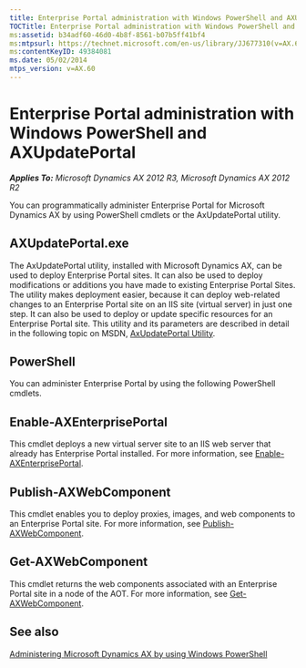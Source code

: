 ```yaml
---
title: Enterprise Portal administration with Windows PowerShell and AXUpdatePortal
TOCTitle: Enterprise Portal administration with Windows PowerShell and AXUpdatePortal
ms:assetid: b34adf60-46d0-4b8f-8561-b07b5ff41bf4
ms:mtpsurl: https://technet.microsoft.com/en-us/library/JJ677310(v=AX.60)
ms:contentKeyID: 49384081
ms.date: 05/02/2014
mtps_version: v=AX.60
---
```


# Enterprise Portal administration with Windows PowerShell and AXUpdatePortal 


_**Applies To:** Microsoft Dynamics AX 2012 R3, Microsoft Dynamics AX 2012 R2_

You can programmatically administer Enterprise Portal for Microsoft Dynamics AX by using PowerShell cmdlets or the AxUpdatePortal utility.

## AXUpdatePortal.exe

The AxUpdatePortal utility, installed with Microsoft Dynamics AX, can be used to deploy Enterprise Portal sites. It can also be used to deploy modifications or additions you have made to existing Enterprise Portal Sites. The utility makes deployment easier, because it can deploy web-related changes to an Enterprise Portal site on an IIS site (virtual server) in just one step. It can also be used to deploy or update specific resources for an Enterprise Portal site. This utility and its parameters are described in detail in the following topic on MSDN, [AxUpdatePortal Utility](https://technet.microsoft.com/en-us/library/dd261467\(v=ax.60\)).

## PowerShell

You can administer Enterprise Portal by using the following PowerShell cmdlets.

## Enable-AXEnterprisePortal

This cmdlet deploys a new virtual server site to an IIS web server that already has Enterprise Portal installed. For more information, see [Enable-AXEnterprisePortal](enable-axenterpriseportal.md).

## Publish-AXWebComponent

This cmdlet enables you to deploy proxies, images, and web components to an Enterprise Portal site. For more information, see [Publish-AXWebComponent](publish-axwebcomponent.md).

## Get-AXWebComponent

This cmdlet returns the web components associated with an Enterprise Portal site in a node of the AOT. For more information, see [Get-AXWebComponent](get-axwebcomponent.md).

## See also

[Administering Microsoft Dynamics AX by using Windows PowerShell](administering-microsoft-dynamics-ax-by-using-windows-powershell.md)

  


